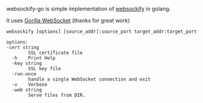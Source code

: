 websockify-go is simple implementation of [websockify](https://github.com/novnc/websockify) in golang.

It uses [Gorilla WebSocket](https://github.com/gorilla/websocket) (thanks for great work)

```
websockify [options] [source_addr]:source_port target_addr:target_port
```

```
options:
-cert string
        SSL certificate file
  -h    Print Help
  -key string
        SSL key file
  -run-once
        handle a single WebSocket connection and exit
  -v    Verbose
  -web string
        Serve files from DIR.
```
